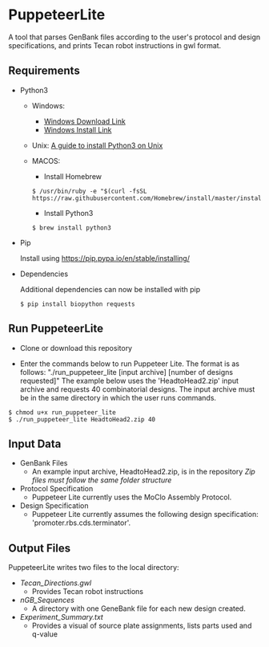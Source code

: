 # PuppeteerLite

A tool that parses GenBank files according to the user's protocol and design specifications, and prints Tecan robot instructions in gwl format.

## Requirements

- Python3
    * Windows:   
        * [Windows Download Link](https://www.python.org/downloads/)
        * [Windows Install Link](https://www.howtogeek.com/197947/how-to-install-python-on-windows/)

    * Unix:
    [A guide to install Python3 on Unix](http://docs.python-guide.org/en/latest/starting/install3/linux/)

    * MACOS: 
      * Install Homebrew
      ```
      $ /usr/bin/ruby -e "$(curl -fsSL https://raw.githubusercontent.com/Homebrew/install/master/install)"
      ```
      * Install Python3
      ```
      $ brew install python3
      ```

- Pip

    Install using https://pip.pypa.io/en/stable/installing/
    
    
- Dependencies
 
    Additional dependencies can now be installed with pip 

    ```
    $ pip install biopython requests
    ```

## Run PuppeteerLite

- Clone or download this repository    

- Enter the commands below to run Puppeteer Lite.
The format is as follows:  "./run_puppeteer_lite  [input archive] [number of designs requested]"
The example below uses the 'HeadtoHead2.zip' input archive and requests 40 combinatorial designs.
The input archive must be in the same directory in which the user runs commands.
```
$ chmod u+x run_puppeteer_lite
$ ./run_puppeteer_lite HeadtoHead2.zip 40
```


## Input Data 

- GenBank Files
  - An example input archive, HeadtoHead2.zip, is in the repository 
  *Zip files must follow the same folder structure*
- Protocol Specification
  - Puppeteer Lite currently uses the MoClo Assembly Protocol.
- Design Specification
  - Puppeteer Lite currently assumes the following design specification: 'promoter.rbs.cds.terminator'.

## Output Files

PuppeteerLite writes two files to the local directory:
- *Tecan_Directions.gwl* 
  - Provides Tecan robot instructions
- *nGB_Sequences*
  - A directory with one GeneBank file for each new design created.
- *Experiment_Summary.txt*
  - Provides a visual of source plate assignments, lists parts used and q-value
  
